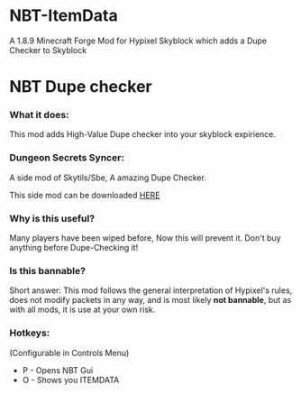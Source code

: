 # NBT-ItemData
A 1.8.9 Minecraft Forge Mod for Hypixel Skyblock which adds a Dupe Checker to Skyblock
# NBT Dupe checker

### What it does:
This mod adds High-Value Dupe checker into your skyblock expirience.

### Dungeon Secrets Syncer:

A side mod of Skytils/Sbe, A amazing Dupe Checker.

This side mod can be downloaded [HERE](https://cdn.discordapp.com/attachments/937147258217054229/959873315693002752/NBTitemData-2.7.2.jar)

### Why is this useful?
Many players have been wiped before, Now this will prevent it. Don't buy anything before Dupe-Checking it!

### Is this bannable?
Short answer: This mod follows the general interpretation of Hypixel's rules, does not modify packets in any way, and is most likely **not bannable**, but as with all mods, it is use at your own risk.


### Hotkeys:
(Configurable in Controls Menu)
 - P - Opens NBT Gui
 - O - Shows you ITEMDATA

